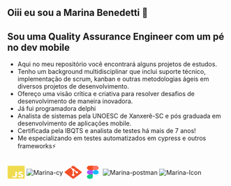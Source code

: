 
## Oiii eu sou a Marina Benedetti 👋

## Sou uma Quality Assurance Engineer com um pé no dev mobile
 
 - Aqui no meu repositório você encontrará alguns projetos de estudos.
 - Tenho um background multidisciplinar que inclui suporte técnico, implementação de scrum, kanban e outras metodologias ágeis em diversos projetos de desenvolvimento.
 - Ofereço uma visão crítica e criativa para resolver desafios de desenvolvimento de maneira inovadora.
- Já fui programadora delphi 
- Analista de sistemas pela UNOESC de Xanxerê-SC e pós graduada em desenvolvimento de aplicações mobile.
- Certificada pela IBQTS e analista de testes há mais de 7 anos!
- Me especializando em testes automatizados em cypress e outros frameworks⚡

<div style="display: inline_block"><br>
  <img align="center" alt="Marina-Js" height="30" width="40" src="https://raw.githubusercontent.com/devicons/devicon/master/icons/javascript/javascript-plain.svg">
  <img align="center" alt="Marina-cy" height="30" width="40" src="https://www.cypress.io/_astro/navbar-brand.0d71ff96.svg">
  <img align="center" alt="Marina-Git" height="30" width="40" src="https://raw.githubusercontent.com/devicons/devicon/master/icons/git/git-original.svg">
  <img align="center" alt="Marina-Figma" height="30" width="40" src="https://raw.githubusercontent.com/devicons/devicon/master/icons/figma/figma-original.svg">
  <img align="center" alt="Marina-postman" height="30" width="40" src="https://voyager.postman.com/logo/postman-logo-icon-orange.svg">
 <img align="center" alt="Marina-Icon" height="30" width="40" src="https://miro.medium.com/v2/resize:fit:1000/0*ASktVScBvjOyrPMT.jpg">
  
 
</div>
